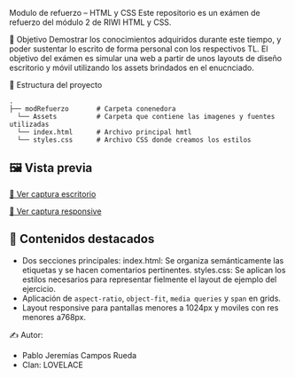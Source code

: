 Modulo de refuerzo – HTML y CSS
Este repositorio es un exámen de refuerzo del módulo 2 de RIWI HTML y CSS. 

🧠 Objetivo
Demostrar los conocimientos adquiridos durante este tiempo, y poder sustentar lo escrito de forma personal con los respectivos TL. El objetivo del exámen es simular una web a partir de unos layouts de diseño escritorio y móvil
utilizando los assets brindados en el enucnciado.

📁 Estructura del proyecto
```
.
├── modRefuerzo       # Carpeta conenedora
  └── Assets          # Carpeta que contiene las imagenes y fuentes utilizadas
  └── index.html      # Archivo principal hmtl
  └── styles.css      # Archivo CSS donde creamos los estilos
```
## 🖼️ Vista previa

[📸 Ver captura escritorio](https://raw.githubusercontent.com/osvaldocs/refuerzoModHmlt/new/main?filename=README.md)

[📱 Ver captura responsive](https://raw.githubusercontent.com/osvaldocs/refuerzoModHmlt/blob/main/modRefuerzo/assets/diseñoMovil.png)


## 🧪 Contenidos destacados

- Dos secciones principales: 
  index.html: Se organiza semánticamente las etiquetas y se hacen comentarios pertinentes.
  styles.css: Se aplican los estilos necesarios para representar fielmente el layout de ejemplo del ejercicio.
- Aplicación de `aspect-ratio`, `object-fit`, `media queries` y `span` en grids.
- Layout responsive para pantallas menores a 1024px y moviles con res menores a768px.

✍️ Autor:  
- Pablo Jeremías Campos Rueda
- Clan: LOVELACE

